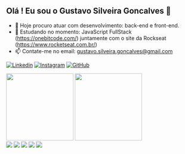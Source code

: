## Olá ! Eu sou o Gustavo Silveira Goncalves 👋

* 👀 Hoje procuro atuar com desenvolvimento: back-end e front-end.
* 🌱 Estudando no momento: JavaScript FullStack (https://onebitcode.com/) juntamente com o site da Rockseat (https://www.rocketseat.com.br/)
* 📫 Contate-me no email: gustavo.silveira.goncalves@gmail.com

[![Linkedin](https://img.shields.io/badge/LinkedIn-0077B5?style=for-the-badge&logo=linkedin&logoColor=white)](https://www.linkedin.com/in/gustavo-gon%C3%A7alves-0a57491a4/)
[![Instagram](https://img.shields.io/badge/Instagram-E4405F?style=for-the-badge&logo=instagram&logoColor=white)](https://www.instagram.com/gustavo_goncalvess/)
[![GitHub](https://img.shields.io/badge/GitHub-100000?style=for-the-badge&logo=github&logoColor=white)](https://github.com/gsilveirag)
<div>
  <img height="180em" src="https://github-readme-stats.vercel.app/api?username=gsilveirag&show_icons=true&theme=dracula"/>
   <img height="180em" src="https://github-readme-stats.vercel.app/api/top-langs/?username=gsilveirag&layout=compact&layout=compact&langs_count=16&theme=dracula"/>
</div>

<div>
  <img src="https://cdn.jsdelivr.net/gh/devicons/devicon/icons/html5/html5-original-wordmark.svg" />
  <img src="https://cdn.jsdelivr.net/gh/devicons/devicon/icons/css3/css3-original-wordmark.svg" />
  <img src="https://cdn.jsdelivr.net/gh/devicons/devicon/icons/javascript/javascript-plain.svg" />
  <img src="https://cdn.jsdelivr.net/gh/devicons/devicon/icons/react/react-original-wordmark.svg" />
  <img src="https://cdn.jsdelivr.net/gh/devicons/devicon/icons/nodejs/nodejs-plain-wordmark.svg" />
</div>
